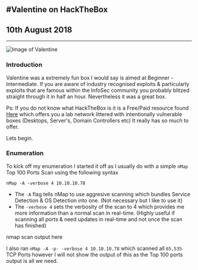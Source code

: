 #Valentine on HackTheBox
------
## 10th August 2018
------
![Image of Valentine](https://i.imgur.com/8HVRNyG.jpg)
### Introduction

Valentine was a extremely fun box I would say is aimed at Beginner - Intermediate. If you are aware of industry recognised exploits & particularly exploits that are famous within the InfoSec community you probably blitzed straight through it in half an hour. Nevertheless it was a great box. 

Ps: If you do not know what HackTheBox is it is a Free/Paid resource found [Here](http://hackthebox.eu) which offers you a lab network littered with intentionally vulnerable boxes (Desktops, Server's, Domain Controllers etc) It really has so much to offer. 

Lets begin. 

### Enumeration

To kick off my enumeration I started it off as I usually do with a simple ```nMap``` Top 100 Ports Scan using the following syntax

``` nMap -A -verbose 4 10.10.10.78 ```
- The ``` -A ``` flag tells nMap to use aggresive scanning which bundles Service Detection & OS Detection into one. (Not necessary but I like to use it)
- The ``` -verbose 4 ``` sets the verbosity of the scan to 4 which provides me more information than a normal scan in real-time. (Highly useful if scanning all ports & need updates in real-time and not once the scan has finished) 

nmap scan output here

I also ran ``` nMap -A -p- -verbose 4 10.10.10.78 ``` which scanned all ```65,535``` TCP Ports however I will not show the output of this as the Top 100 ports output is all we need.
